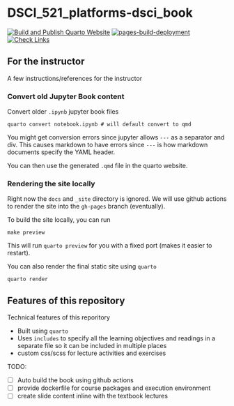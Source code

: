 # DSCI_521_platforms-dsci_book

[![Build and Publish Quarto Website](https://github.com/UBC-MDS/DSCI_521_platforms-dsci_book/actions/workflows/publish.yml/badge.svg)](https://github.com/UBC-MDS/DSCI_521_platforms-dsci_book/actions/workflows/publish.yml)
[![pages-build-deployment](https://github.com/UBC-MDS/DSCI_521_platforms-dsci_book/actions/workflows/pages/pages-build-deployment/badge.svg?branch=gh-pages)](https://github.com/UBC-MDS/DSCI_521_platforms-dsci_book/actions/workflows/pages/pages-build-deployment)
[![Check Links](https://github.com/UBC-MDS/DSCI_521_platforms-dsci_book/actions/workflows/check-links.yml/badge.svg)](https://github.com/UBC-MDS/DSCI_521_platforms-dsci_book/actions/workflows/check-links.yml)

## For the instructor

A few instructions/references for the instructor

### Convert old Jupyter Book content

Convert older `.ipynb` jupyter book files

```
quarto convert notebook.ipynb # will default convert to qmd
```

You might get conversion errors since jupyter allows `---` as a separator
and div.
This causes markdown to have errors since `---` is how markdown documents
specify the YAML header.

You can then use the generated `.qmd` file in the quarto website.

### Rendering the site locally

Right now the `docs` and `_site` directory is ignored.
We will use github actions to render the site into the `gh-pages` branch (eventually).

To build the site locally, you can run

```
make preview
```

This will run `quarto preview` for you with a fixed port (makes it easier to restart).

You can also render the final static site using `quarto`

```
quarto render
```

## Features of this repository

Technical features of this reporitory

- Built using `quarto`
- Uses `includes` to specify all the learning objectives and readings in a separate file
  so it can be included in multiple places
- custom css/scss for lecture activities and exercises

TODO:

- [ ] Auto build the book using github actions
- [ ] provide dockerfile for course packages and execution environment
- [ ] create slide content inline with the textbook lectures
